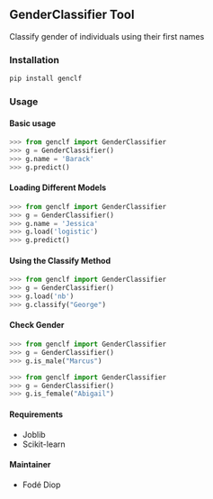 ## GenderClassifier Tool
Classify gender of individuals using their first names

### Installation
```bash
pip install genclf
```

### Usage
#### Basic usage
```python
>>> from genclf import GenderClassifier
>>> g = GenderClassifier()
>>> g.name = 'Barack'
>>> g.predict()
```

#### Loading Different Models
```python
>>> from genclf import GenderClassifier
>>> g = GenderClassifier()
>>> g.name = 'Jessica'
>>> g.load('logistic')
>>> g.predict()
```

#### Using the Classify Method
```python
>>> from genclf import GenderClassifier
>>> g = GenderClassifier()
>>> g.load('nb')
>>> g.classify("George")
```

#### Check Gender
```python
>>> from genclf import GenderClassifier
>>> g = GenderClassifier()
>>> g.is_male("Marcus")
```

```python
>>> from genclf import GenderClassifier
>>> g = GenderClassifier()
>>> g.is_female("Abigail")
```

#### Requirements
+ Joblib
+ Scikit-learn

#### Maintainer
+ Fodé Diop
